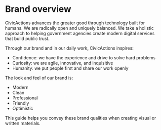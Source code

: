 
[//]: # (This file is a duplicate of docs/README.md Please keep them synched)

# Brand overview

CivicActions advances the greater good through technology built for humans. We are radically open and uniquely balanced. We take a holistic approach to helping government agencies create modern digital services that build public trust.

Through our brand and in our daily work, CivicActions inspires:

- Confidence: we have the experience and drive to solve hard problems
- Curiosity: we are agile, innovative, and inquisitive
- Humanity: we put people first and share our work openly

The look and feel of our brand is:

- Modern 
- Clean
- Professional 
- Friendly
- Optimistic

This guide helps you convey these brand qualities when creating visual or written materials.
